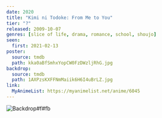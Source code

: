 ```yaml
---
date: 2020
title: "Kimi ni Todoke: From Me to You"
tier: "?"
released: 2009-10-07
genres: [slice of life, drama, romance, school, shoujo]
seen:
  first: 2021-02-13
poster:
  source: tmdb
  path: kka0aBfSmhxYopCW0FzDWzljRhG.jpg
backdrop:
  source: tmdb
  path: 1AXPzsKXFFNmMaiik6H6I4uBrLZ.jpg
link:
  MyAnimeList: https://myanimelist.net/anime/6045
---
```


![Backdrop#f#fb](https://image.tmdb.org/t/p/w1280/5Ktpz72iBqPTlC1sXJU6EvAaE5N.jpg "Source: TMDB")

